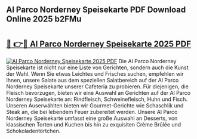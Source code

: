 ## Al Parco Norderney Speisekarte PDF Download Online 2025 b2FMu

# <h2><a href="http://gce9tzz.nevu.top/?p=Al+Parco+Norderney+Speisekarte">🔗 👉🔴 Al Parco Norderney Speisekarte 2025 PDF</a></h2>

[![Al Parco Norderney Speisekarte 2025 PDF](https://i.imgur.com/dBaPXMq.png)](http://gce9tzz.nevu.top/?p=Al+Parco+Norderney+Speisekarte)
Die Al Parco Norderney Speisekarte ist nicht nur eine Liste von Gerichten, sondern auch die Kunst der Wahl. Wenn Sie etwas Leichtes und Frisches suchen, empfehlen wir Ihnen, unsere Salate aus dem speziellen Salatbereich auf der Al Parco Norderney Speisekarte unserer Cafeteria zu probieren. Für diejenigen, die Fleisch bevorzugen, bieten wir eine Auswahl an Gerichten auf der Al Parco Norderney Speisekarte an: Rindfleisch, Schweinefleisch, Huhn und Fisch. Unseren Auserwählten bieten wir Gourmet-Gerichte wie Schaschlik und Steak an, die bei lebendem Feuer zubereitet werden. Unsere Al Parco Norderney Speisekarte umfasst eine große Auswahl an Desserts, von klassischen Torten und Kuchen bis hin zu exquisiten Crème Brûlée und Schokoladentörtchen.
